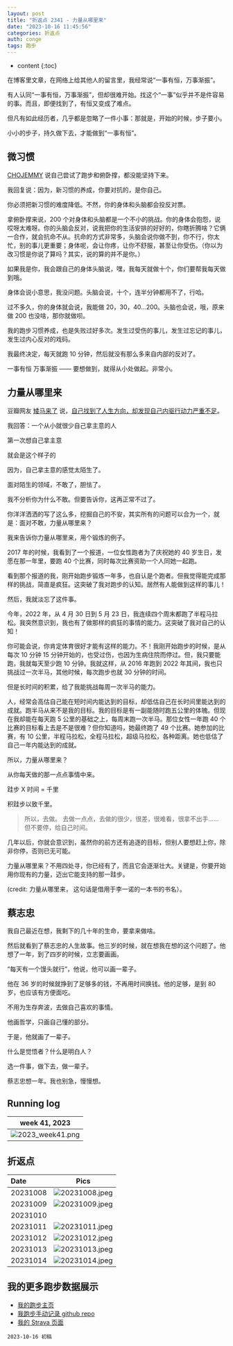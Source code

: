 ```yaml
---
layout: post
title: "折返点 2341 - 力量从哪里来"
date: "2023-10-16 11:45:56"
categories: 折返点
auth: conge
tags: 跑步 
---
```

* content
{:toc}

在博客里文章，在网络上给其他人的留言里，我经常说“一事有恒，万事渐振”。

有人认同“一事有恒，万事渐振”，但却很难开始。找这个“一事”似乎并不是件容易的事。而且，即便找到了，有恒又变成了难点。

但凡有如此经历者，几乎都是忽略了一件小事：那就是，开始的时候，步子要小。

小小的步子，持久做下去，才能做到“一事有恒”。




## 微习惯

[CHOJEMMY](https://chojemmy.wordpress.com/2023/10/12/%e8%bf%98%e6%b2%a1%e6%89%be%e5%88%b0%e4%b8%80%e4%ba%8b%e6%9c%89%e6%81%92%e7%9a%84%e4%b8%80%e4%ba%8b/)
说自己尝试了跑步和俯卧撑，都没能坚持下来。

我回复说：因为，新习惯的养成，你要对抗的，是你自己。

你必须把新习惯的难度降低。不然，你的身体和头脑都会投反对票。

拿俯卧撑来说，200 个对身体和头脑都是一个不小的挑战。你的身体会抱怨，说哎呀太难呀。你的头脑会反对，说我把你的生活安排的好好的，你瞎折腾啥？它俩一合作，就会抗命不从。抗命的方式非常多，头脑会说你做不到，你不行，你太忙，别的事儿更重要；身体呢，会让你疼，让你不舒服，甚至让你受伤。（你以为改习惯是你说了算吗？其实，说的算的并不是你。）

如果我是你，我会跟自己的身体头脑说，嘿，我每天就做十个，你们要帮我每天做到哦。

身体会说小意思，我没问题。头脑会说，十个，连半分钟都用不了，行哈。

过不多久，你的身体就会说，我能做 20，30，40…200。头脑也会说，哦，原来做 200 也没啥，那你就做呗。

我的跑步习惯养成，也是失败过好多次。发生过受伤的事儿，发生过忘记的事儿，发生过内心反对的戏码。

我最终决定，每天就跑 10 分钟，然后就没有那么多来自内部的反对了。

一事有恒 万事渐振 —— 要想做到，就得从小处做起。非常小。

## 力量从哪里来

豆瓣网友 [矮马来了](https://www.douban.com/people/142706476/) 说，[自己找到了人生方向，却发现自己内驱行动力严重不足](https://www.douban.com/group/topic/267313277/)。

我回答：一个从小就很少自己拿主意的人

第一次想自己拿主意

就会是这个样子的

因为，自己拿主意的感觉太陌生了。

面对陌生的领域，不敢了，胆怯了。

我不分析你为什么不敢。但要告诉你，这再正常不过了。

你洋洋洒洒的写了这么多，挖掘自己的不安，其实所有的问题可以合为一个，就是：面对不敢，力量从哪里来？

我来告诉你力量从哪里来，用个锻炼的例子。

2017 年的时候，我看到了一个报道，一位女性跑者为了庆祝她的 40 岁生日，发愿在那一年里，要跑 40 个比赛，同时每次比赛资助一个人同她一起跑。

看到那个报道的我，刚开始跑步锻炼一年多，也自认是个跑者。但我觉得能完成那样的挑战，简直是疯狂。这突破了我对跑步的认知。居然有人能做到这样的事儿！

然后，我就淡忘了这件事。

今年，2022 年，从 4 月 30 日到 5 月 23 日，我连续四个周末都跑了半程马拉松。我突然意识到，我也有了做那样的疯狂的事情的能力。这突破了我对自己的认知！

你可能会说，你肯定体育很好才能有这样的能力。不！我刚开始跑步的时候，是从每次 10 分钟 15 分钟开始的，也受过伤，也因为生病住院而停过。但，我只要能跑，我就每天至少跑 10 分钟。我就这样，从 2016 年跑到 2022 年其间，我也只挑战过一次半马，其他时候，每次跑步也就 30 分钟的时间。

但是长时间的积累，给了我能挑战每周一次半马的能力。

人，经常会高估自己能在短时间内能达到的目标，却低估自己在长时间里能达到的成就。跑半马从来不是我的目标。我的目标是有一副能随时跑五公里的体魄。但现在我却能在每天跑 5 公里的基础之上，每周末跑一次半马。那位女性一年跑 40 个比赛的目标看上去是不是很难？但你知道吗，她最终跑了 49 个比赛。她参加的比赛，有 10 公里，半程马拉松，全程马拉松，超级马拉松，各种距离。她也低估了自己一年内能达到的成就。

所以，力量从哪里来？

从你每天做的那一点点事情中来。

跬步 X 时间 = 千里

积跬步以致千里。

> 所以，去做。
> 去做一点点，去做的很少，很差，很难看，很拿不出手……
> 但不要停，给自己时间。

几年以后，你就会意识到，虽然你的前方还有追逐的目标，但别人要想赶上你，除非你停，否则已无可能。

力量从哪里来？不用四处寻，你已经有了，而且它会逐渐壮大。关键是，你要开始用你现有的力量，迈出它能支持的那一跬步。

(credit: 力量从哪里来， 这句话是借用于李一诺的一本书的书名）。

## 蔡志忠

我自己最近在想，我剩下的几十年的生命，要拿来做啥。

然后就看到了蔡志忠的人生故事。他三岁的时候，就在想我在想的这个问题了。他想了一年，到了四岁的时候，立志要画画。

“每天有一个馒头就行”，他说，他可以画一辈子。

他在 36 岁的时候就挣到了足够多的钱，不再用时间换钱。他的足够，是到 80 岁，也应该有方便面吃。

不用为生存奔波，去做自己喜欢的事情。

他画哲学，只画自己懂的部分。

于是，他就画了一辈子。

什么是觉悟者？什么是明白人？

选一件事，做下去，做一辈子。

蔡志忠想一年。我也别急，慢慢想。

## Running log

| week 41, 2023 |
| :-----------: |
| ![2023_week41.png](https://s2.loli.net/2023/10/17/QtR4xZspHvCGIUj.png) |

## 折返点

| Date     | Pics  |
| :------- | :------------------------------------------------------------------: |
| 20231008 | ![20231008.jpeg](https://s2.loli.net/2023/10/17/96kxYJgd53CQoGv.jpg) |
| 20231009 | ![20231009.jpeg](https://s2.loli.net/2023/10/17/FKdYnhgMA6sEBtQ.jpg) |
| 20231010 |  |
| 20231011 | ![20231011.jpeg](https://s2.loli.net/2023/10/17/52iJUzMGxgwVLBI.jpg) |
| 20231012 | ![20231012.jpeg](https://s2.loli.net/2023/10/17/8n7F62V1WU95bOB.jpg) |
| 20231013 | ![20231013.jpeg](https://s2.loli.net/2023/10/17/ybWt7PAvZx6sI8h.jpg) |
| 20231014 | ![20231014.jpeg](https://s2.loli.net/2023/10/17/fS8EwNtZHWRKiGl.jpg) |

## 我的更多跑步数据展示

* [我的跑步主页](https://conge.livingwithfcs.org/running_page/)
* [我跑步手动记录 github repo](https://github.com/conge/RunningStreak)
* [我的 Strava 页面](https://www.strava.com/athletes/57680242)

```
2023-10-16 初稿
```
